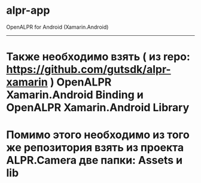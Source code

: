 # alpr-app
OpenALPR for Android (Xamarin.Android)

___________________________________________________________________________________________

# Также необходимо взять ( из repo: https://github.com/gutsdk/alpr-xamarin ) OpenALPR Xamarin.Android Binding и OpenALPR Xamarin.Android Library
# Помимо этого необходимо из того же репозитория взять из проекта ALPR.Camera две папки: Assets и lib
